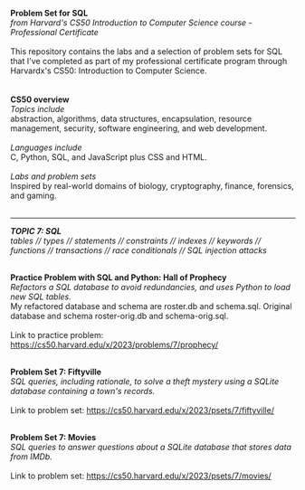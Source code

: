 **Problem Set for SQL**<br>
*from Harvard's CS50 Introduction to Computer Science course - Professional Certificate*
<br><br>
This repository contains the labs and a selection of problem sets for SQL that I've completed as part of my professional certificate program through Harvardx's CS50: Introduction to Computer Science.
<br><br><br>
**CS50 overview**<br>
*Topics include*<br>
abstraction, algorithms, data structures, encapsulation, resource management, security, software engineering, and web development.
<br><br>
*Languages include*<br>
C, Python, SQL, and JavaScript plus CSS and HTML.
<br><br>
*Labs and problem sets*<br>
Inspired by real-world domains of biology, cryptography, finance, forensics, and gaming.
<br><br>

---

***TOPIC 7: SQL***<br>
*tables // types // statements // constraints // indexes // keywords // functions // transactions // race conditionals // SQL injection attacks*
<br><br>

**Practice Problem with SQL and Python: Hall of Prophecy**<br>
*Refactors a SQL database to avoid redundancies, and uses Python to load new SQL tables.*<br>
My refactored database and schema are roster.db and schema.sql. Original database and schema roster-orig.db and schema-orig.sql.
<br><br>
Link to practice problem: https://cs50.harvard.edu/x/2023/problems/7/prophecy/
<br><br>

**Problem Set 7: Fiftyville**   
*SQL queries, including rationale, to solve a theft mystery using a SQLite database containing a town's records.*
<br><br>
Link to problem set: https://cs50.harvard.edu/x/2023/psets/7/fiftyville/
<br><br>

**Problem Set 7: Movies**   
*SQL queries to answer questions about a SQLite database that stores data from IMDb.*
<br><br>
Link to problem set: https://cs50.harvard.edu/x/2023/psets/7/movies/
